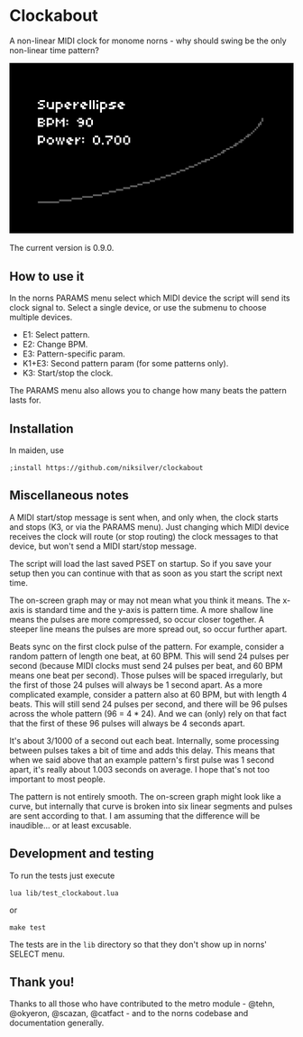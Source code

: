 # Clockabout

A non-linear MIDI clock for monome norns - why should
swing be the only non-linear time pattern?

![Cover image](screenshot.png)

The current version is 0.9.0.


## How to use it

In the norns PARAMS menu select which MIDI device the script will send its
clock signal to. Select a single device, or use the submenu to choose
multiple devices.

- E1: Select pattern.
- E2: Change BPM.
- E3: Pattern-specific param.
- K1+E3: Second pattern param (for some patterns only).
- K3: Start/stop the clock.

The PARAMS menu also allows you to change how many beats the pattern
lasts for.


## Installation

In maiden, use
```
;install https://github.com/niksilver/clockabout
```


## Miscellaneous notes

A MIDI start/stop message is sent when, and only when, the clock starts and stops
(K3, or via the PARAMS menu).
Just changing which MIDI device receives the clock
will route (or stop routing) the clock messages to that device,
but won't send a MIDI start/stop message.

The script will load the last saved PSET on startup. So if you save your
setup then you can continue with that as soon as you start the script next time.

The on-screen graph may or may not mean what you think it means.
The x-axis is standard time and the y-axis is pattern time. A more shallow
line means the pulses are more compressed, so occur closer together. A steeper
line means the pulses are more spread out, so occur further apart.

Beats sync on the first clock pulse of the pattern.
For example, consider a random pattern of length one beat, at 60 BPM. This will
send 24 pulses per second (because MIDI clocks must send 24 pulses per beat,
and 60 BPM means one beat per second).
Those pulses will be spaced irregularly, but the first of those 24 pulses
will always be 1 second apart. As a more complicated example,
consider a pattern also at 60 BPM, but with length 4 beats. This will still
send 24 pulses per second, and there will be 96 pulses across the whole pattern
(96 = 4 * 24). And we can (only) rely on that fact that the first of these
96 pulses will always be 4 seconds apart.

It's about 3/1000 of a second out each beat. Internally, some processing
between pulses takes a bit of time and adds this delay. This means that when
we said above that an example pattern's first pulse was 1 second apart,
it's really about 1.003 seconds on average. I hope that's not too important
to most people.

The pattern is not entirely smooth. The on-screen graph might
look like a curve, but internally that curve is broken into six linear
segments and pulses are sent according to that. I am assuming that the
difference will be inaudible... or at least excusable.


## Development and testing

To run the tests just execute

```
lua lib/test_clockabout.lua
```
or
```
make test
```

The tests are in the `lib` directory so that they don't show up in norns'
SELECT menu.


## Thank you!

Thanks to all those who have contributed to the metro module -
@tehn, @okyeron, @scazan, @catfact -
and to the norns codebase and documentation generally.
